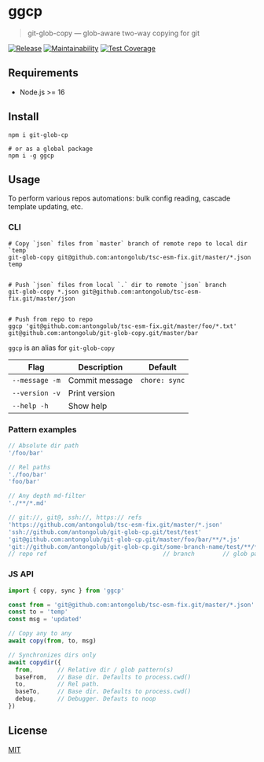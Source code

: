 # ggcp

> git-glob-copy — glob-aware two-way copying for git

[![Release](https://github.com/antongolub/git-glob-cp/workflows/CI/badge.svg)](https://github.com/antongolub/git-glob-cp/actions)
[![Maintainability](https://api.codeclimate.com/v1/badges/2995a0e9d2a84bd4191f/maintainability)](https://codeclimate.com/github/antongolub/git-glob-cp/maintainability)
[![Test Coverage](https://api.codeclimate.com/v1/badges/2995a0e9d2a84bd4191f/test_coverage)](https://codeclimate.com/github/antongolub/git-glob-cp/test_coverage)

## Requirements
* Node.js >= 16

## Install
```shell
npm i git-glob-cp

# or as a global package
npm i -g ggcp
```

## Usage
To perform various repos automations: bulk config reading, cascade template updating, etc.

### CLI
```shell
# Copy `json` files from `master` branch of remote repo to local dir `temp`
git-glob-copy git@github.com:antongolub/tsc-esm-fix.git/master/*.json temp


# Push `json` files from local `.` dir to remote `json` branch
git-glob-copy *.json git@github.com:antongolub/tsc-esm-fix.git/master/json


# Push from repo to repo
ggcp 'git@github.com:antongolub/tsc-esm-fix.git/master/foo/*.txt' git@github.com:antongolub/git-glob-copy.git/master/bar
```
`ggcp` is an alias for `git-glob-copy`

| Flag           | Description    | Default       |
|----------------|----------------|---------------|
| `--message -m` | Commit message | `chore: sync` |
| `--version -v` | Print version  |               |
| `--help -h`    | Show help      |               |

### Pattern examples
```js
// Absolute dir path
'/foo/bar'

// Rel paths
'./foo/bar'
'foo/bar'

// Any depth md-filter
'./**/*.md'

// git://, git@, ssh://, https:// refs
'https://github.com/antongolub/tsc-esm-fix.git/master/*.json'
'ssh://github.com/antongolub/git-glob-cp.git/test/test'
'git@github.com:antongolub/git-glob-cp.git/master/foo/bar/**/*.js'
'git://github.com/antongolub/git-glob-cp.git/some-branch-name/test/**/*.js'
// repo ref                                 // branch        // glob pattern
```

### JS API
```js
import { copy, sync } from 'ggcp'

const from = 'git@github.com:antongolub/tsc-esm-fix.git/master/*.json'
const to = 'temp'
const msg = 'updated'

// Copy any to any
await copy(from, to, msg)

// Synchronizes dirs only
await copydir({
  from,       // Relative dir / glob pattern(s)
  baseFrom,   // Base dir. Defaults to process.cwd()
  to,         // Rel path.
  baseTo,     // Base dir. Defaults to process.cwd()
  debug,      // Debugger. Defauts to noop
})
```

## License
[MIT](./LICENSE)
